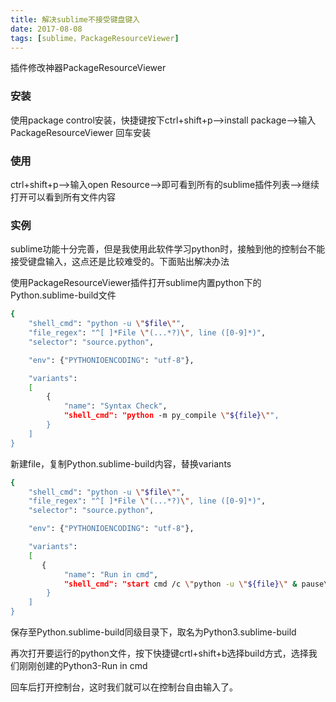 ```yaml
---
title: 解决sublime不接受键盘键入
date: 2017-08-08
tags: [sublime，PackageResourceViewer]
---
```


插件修改神器PackageResourceViewer
### 安装
使用package control安装，快捷键按下ctrl+shift+p-->install package-->输入PackageResourceViewer 回车安装

### 使用
ctrl+shift+p-->输入open Resource-->即可看到所有的sublime插件列表-->继续打开可以看到所有文件内容

<!-- more -->

### 实例
sublime功能十分完善，但是我使用此软件学习python时，接触到他的控制台不能接受键盘输入，这点还是比较难受的。下面贴出解决办法

使用PackageResourceViewer插件打开sublime内置python下的Python.sublime-build文件
```bash
{
	"shell_cmd": "python -u \"$file\"",
	"file_regex": "^[ ]*File \"(...*?)\", line ([0-9]*)",
	"selector": "source.python",

	"env": {"PYTHONIOENCODING": "utf-8"},

	"variants":
	[
		{
			"name": "Syntax Check",
			"shell_cmd": "python -m py_compile \"${file}\"",
		}
	]
}
```

新建file，复制Python.sublime-build内容，替换variants

```bash
{
	"shell_cmd": "python -u \"$file\"",
	"file_regex": "^[ ]*File \"(...*?)\", line ([0-9]*)",
	"selector": "source.python",

	"env": {"PYTHONIOENCODING": "utf-8"},

	"variants":
	[
       {
            "name": "Run in cmd",
            "shell_cmd": "start cmd /c \"python -u \"${file}\" & pause\"",
        }
	]
}
```

保存至Python.sublime-build同级目录下，取名为Python3.sublime-build

再次打开要运行的python文件，按下快捷键crtl+shift+b选择build方式，选择我们刚刚创建的Python3-Run in cmd

回车后打开控制台，这时我们就可以在控制台自由输入了。